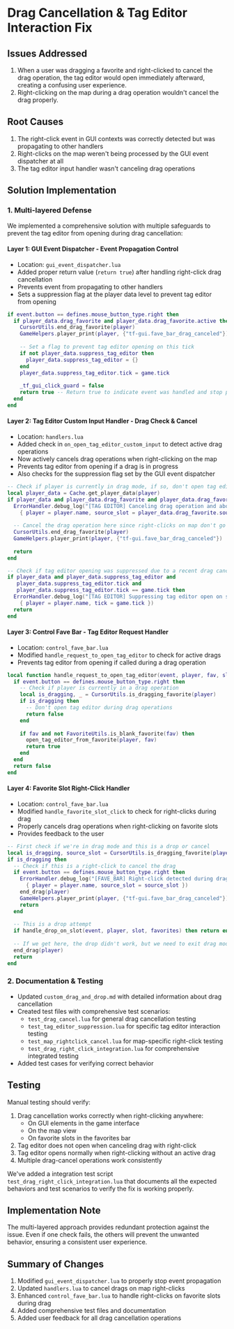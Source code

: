 # Drag Cancellation & Tag Editor Interaction Fix

## Issues Addressed
1. When a user was dragging a favorite and right-clicked to cancel the drag operation, the tag editor would open immediately afterward, creating a confusing user experience.
2. Right-clicking on the map during a drag operation wouldn't cancel the drag properly.

## Root Causes
1. The right-click event in GUI contexts was correctly detected but was propagating to other handlers
2. Right-clicks on the map weren't being processed by the GUI event dispatcher at all
3. The tag editor input handler wasn't canceling drag operations

## Solution Implementation

### 1. Multi-layered Defense

We implemented a comprehensive solution with multiple safeguards to prevent the tag editor from opening during drag cancellation:

#### Layer 1: GUI Event Dispatcher - Event Propagation Control
- Location: `gui_event_dispatcher.lua`
- Added proper return value (`return true`) after handling right-click drag cancellation
- Prevents event from propagating to other handlers
- Sets a suppression flag at the player data level to prevent tag editor from opening

```lua
if event.button == defines.mouse_button_type.right then
  if player_data.drag_favorite and player_data.drag_favorite.active then
    CursorUtils.end_drag_favorite(player)
    GameHelpers.player_print(player, {"tf-gui.fave_bar_drag_canceled"})
    
    -- Set a flag to prevent tag editor opening on this tick
    if not player_data.suppress_tag_editor then
      player_data.suppress_tag_editor = {}
    end
    player_data.suppress_tag_editor.tick = game.tick
    
    _tf_gui_click_guard = false
    return true -- Return true to indicate event was handled and stop propagation
  end
end
```

#### Layer 2: Tag Editor Custom Input Handler - Drag Check & Cancel
- Location: `handlers.lua`
- Added check in `on_open_tag_editor_custom_input` to detect active drag operations
- Now actively cancels drag operations when right-clicking on the map
- Prevents tag editor from opening if a drag is in progress
- Also checks for the suppression flag set by the GUI event dispatcher

```lua
-- Check if player is currently in drag mode, if so, don't open tag editor and cancel the drag
local player_data = Cache.get_player_data(player)
if player_data and player_data.drag_favorite and player_data.drag_favorite.active then
  ErrorHandler.debug_log("[TAG EDITOR] Canceling drag operation and aborting tag editor open", 
    { player = player.name, source_slot = player_data.drag_favorite.source_slot })
  
  -- Cancel the drag operation here since right-clicks on map don't go through gui_event_dispatcher
  CursorUtils.end_drag_favorite(player)
  GameHelpers.player_print(player, {"tf-gui.fave_bar_drag_canceled"})
  
  return
end

-- Check if tag editor opening was suppressed due to a recent drag cancellation
if player_data and player_data.suppress_tag_editor and 
   player_data.suppress_tag_editor.tick and 
   player_data.suppress_tag_editor.tick == game.tick then
  ErrorHandler.debug_log("[TAG EDITOR] Suppressing tag editor open on same tick as drag cancellation", 
    { player = player.name, tick = game.tick })
  return
end
```

#### Layer 3: Control Fave Bar - Tag Editor Request Handler
- Location: `control_fave_bar.lua`
- Modified `handle_request_to_open_tag_editor` to check for active drags
- Prevents tag editor from opening if called during a drag operation

```lua
local function handle_request_to_open_tag_editor(event, player, fav, slot)
  if event.button == defines.mouse_button_type.right then
    -- Check if player is currently in a drag operation
    local is_dragging, _ = CursorUtils.is_dragging_favorite(player)
    if is_dragging then
      -- Don't open tag editor during drag operations
      return false
    end
    
    if fav and not FavoriteUtils.is_blank_favorite(fav) then
      open_tag_editor_from_favorite(player, fav)
      return true
    end
  end
  return false
end
```

#### Layer 4: Favorite Slot Right-Click Handler
- Location: `control_fave_bar.lua`
- Modified `handle_favorite_slot_click` to check for right-clicks during drag
- Properly cancels drag operations when right-clicking on favorite slots
- Provides feedback to the user

```lua
-- First check if we're in drag mode and this is a drop or cancel
local is_dragging, source_slot = CursorUtils.is_dragging_favorite(player)
if is_dragging then
  -- Check if this is a right-click to cancel the drag
  if event.button == defines.mouse_button_type.right then
    ErrorHandler.debug_log("[FAVE_BAR] Right-click detected during drag, canceling drag operation", 
      { player = player.name, source_slot = source_slot })
    end_drag(player)
    GameHelpers.player_print(player, {"tf-gui.fave_bar_drag_canceled"})
    return
  end
  
  -- This is a drop attempt
  if handle_drop_on_slot(event, player, slot, favorites) then return end
  
  -- If we get here, the drop didn't work, but we need to exit drag mode anyway
  end_drag(player)
  return
end
```

### 2. Documentation & Testing

- Updated `custom_drag_and_drop.md` with detailed information about drag cancellation
- Created test files with comprehensive test scenarios:
  - `test_drag_cancel.lua` for general drag cancellation testing
  - `test_tag_editor_suppression.lua` for specific tag editor interaction testing
  - `test_map_rightclick_cancel.lua` for map-specific right-click testing
  - `test_drag_right_click_integration.lua` for comprehensive integrated testing
- Added test cases for verifying correct behavior

## Testing

Manual testing should verify:

1. Drag cancellation works correctly when right-clicking anywhere:
   - On GUI elements in the game interface
   - On the map view
   - On favorite slots in the favorites bar
2. Tag editor does not open when canceling drag with right-click
3. Tag editor opens normally when right-clicking without an active drag
4. Multiple drag-cancel operations work consistently

We've added a integration test script `test_drag_right_click_integration.lua` that documents all the expected behaviors and test scenarios to verify the fix is working properly.

## Implementation Note

The multi-layered approach provides redundant protection against the issue. Even if one check fails, the others will prevent the unwanted behavior, ensuring a consistent user experience.

## Summary of Changes

1. Modified `gui_event_dispatcher.lua` to properly stop event propagation
2. Updated `handlers.lua` to cancel drags on map right-clicks
3. Enhanced `control_fave_bar.lua` to handle right-clicks on favorite slots during drag
4. Added comprehensive test files and documentation
5. Added user feedback for all drag cancellation operations
